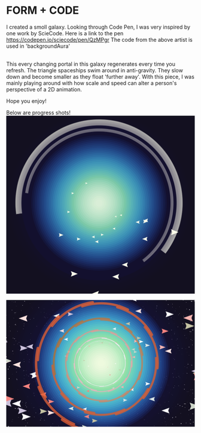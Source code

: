 # FORM + CODE

I created a smoll galaxy. Looking through Code Pen, I was very inspired by one work
by ScieCode. Here is a link to the pen https://codepen.io/sciecode/pen/QzMPgr
The code from the above artist is used in 'backgroundAura'

<br/>
This every changing portal in this galaxy regenerates every time you refresh. 
The triangle spaceships swim around in anti-gravity. 
They slow down and become smaller as they float 'further away'. With this piece, 
I was mainly playing around with how scale and speed can alter a person's perspective of a 2D animation. 

Hope you enjoy!


Below are progress shots!
![Alt text](first.png?raw=true "First")

![Alt text](second.png?raw=true "Second")


